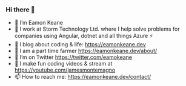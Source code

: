 ### Hi there 👋

- 🔭 I’m Eamon Keane
- 🏢 I work at Storm Technology Ltd. where I help solve problems for companies using Angular, dotnet and all things Azure ⚡
- 🌱 I blog about coding & life: https://eamonkeane.dev
- 🐑 I am a part time farmer https://eamonkeane.dev/about/
- 🦜 I’m on Twitter https://twitter.com/eamokeane
- 🎥 I make fun coding videos & stream at https://youtube.com/jamesmontemagno
- 📫 How to reach me: https://eamonkeane.dev/contact/
